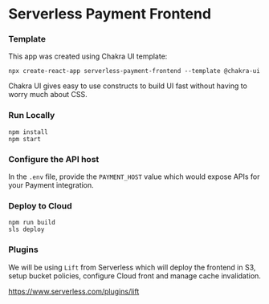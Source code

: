 # Serverless Payment Frontend

### Template

This app was created using Chakra UI template:

```
npx create-react-app serverless-payment-frontend --template @chakra-ui
```

Chakra UI gives easy to use constructs to build UI fast without having to worry much about CSS.

### Run Locally

```
npm install
npm start
```

### Configure the API host

In the `.env` file, provide the `PAYMENT_HOST` value which would expose APIs for your Payment integration.

### Deploy to Cloud

```
npm run build
sls deploy
```

### Plugins

We will be using `Lift` from Serverless which will deploy the frontend in S3, setup bucket policies, configure Cloud front and manage cache invalidation.

https://www.serverless.com/plugins/lift
